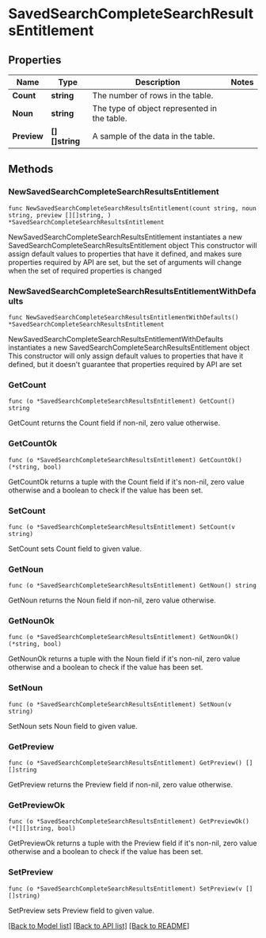 # SavedSearchCompleteSearchResultsEntitlement

## Properties

Name | Type | Description | Notes
------------ | ------------- | ------------- | -------------
**Count** | **string** | The number of rows in the table. | 
**Noun** | **string** | The type of object represented in the table. | 
**Preview** | **[][]string** | A sample of the data in the table. | 

## Methods

### NewSavedSearchCompleteSearchResultsEntitlement

`func NewSavedSearchCompleteSearchResultsEntitlement(count string, noun string, preview [][]string, ) *SavedSearchCompleteSearchResultsEntitlement`

NewSavedSearchCompleteSearchResultsEntitlement instantiates a new SavedSearchCompleteSearchResultsEntitlement object
This constructor will assign default values to properties that have it defined,
and makes sure properties required by API are set, but the set of arguments
will change when the set of required properties is changed

### NewSavedSearchCompleteSearchResultsEntitlementWithDefaults

`func NewSavedSearchCompleteSearchResultsEntitlementWithDefaults() *SavedSearchCompleteSearchResultsEntitlement`

NewSavedSearchCompleteSearchResultsEntitlementWithDefaults instantiates a new SavedSearchCompleteSearchResultsEntitlement object
This constructor will only assign default values to properties that have it defined,
but it doesn't guarantee that properties required by API are set

### GetCount

`func (o *SavedSearchCompleteSearchResultsEntitlement) GetCount() string`

GetCount returns the Count field if non-nil, zero value otherwise.

### GetCountOk

`func (o *SavedSearchCompleteSearchResultsEntitlement) GetCountOk() (*string, bool)`

GetCountOk returns a tuple with the Count field if it's non-nil, zero value otherwise
and a boolean to check if the value has been set.

### SetCount

`func (o *SavedSearchCompleteSearchResultsEntitlement) SetCount(v string)`

SetCount sets Count field to given value.


### GetNoun

`func (o *SavedSearchCompleteSearchResultsEntitlement) GetNoun() string`

GetNoun returns the Noun field if non-nil, zero value otherwise.

### GetNounOk

`func (o *SavedSearchCompleteSearchResultsEntitlement) GetNounOk() (*string, bool)`

GetNounOk returns a tuple with the Noun field if it's non-nil, zero value otherwise
and a boolean to check if the value has been set.

### SetNoun

`func (o *SavedSearchCompleteSearchResultsEntitlement) SetNoun(v string)`

SetNoun sets Noun field to given value.


### GetPreview

`func (o *SavedSearchCompleteSearchResultsEntitlement) GetPreview() [][]string`

GetPreview returns the Preview field if non-nil, zero value otherwise.

### GetPreviewOk

`func (o *SavedSearchCompleteSearchResultsEntitlement) GetPreviewOk() (*[][]string, bool)`

GetPreviewOk returns a tuple with the Preview field if it's non-nil, zero value otherwise
and a boolean to check if the value has been set.

### SetPreview

`func (o *SavedSearchCompleteSearchResultsEntitlement) SetPreview(v [][]string)`

SetPreview sets Preview field to given value.



[[Back to Model list]](../README.md#documentation-for-models) [[Back to API list]](../README.md#documentation-for-api-endpoints) [[Back to README]](../README.md)


